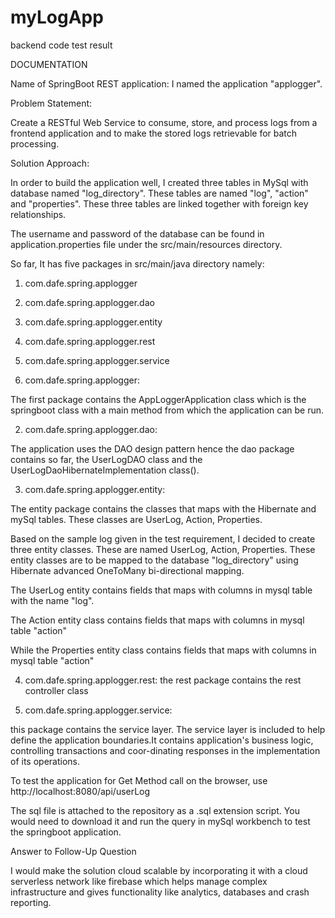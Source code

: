 # myLogApp
backend code test result



DOCUMENTATION

Name of SpringBoot REST application: I named the application "applogger".

Problem Statement:

Create a RESTful Web Service to consume, store, and process logs from a 
frontend application and to make the stored logs retrievable for batch processing.

Solution Approach:

In order to build the application well, I created three tables in MySql
with database named "log_directory". These tables are named "log", "action" and "properties".
These three tables are linked together with foreign key relationships.

The username and password of the database can be found in application.properties file 
under the src/main/resources directory. 

So far, It has five packages in src/main/java directory namely:
1. com.dafe.spring.applogger
2. com.dafe.spring.applogger.dao
3. com.dafe.spring.applogger.entity
4. com.dafe.spring.applogger.rest
5. com.dafe.spring.applogger.service

1. com.dafe.spring.applogger:

The first package contains the AppLoggerApplication class which is the springboot 
class with a main method from which the application can be run.

2. com.dafe.spring.applogger.dao:

The application uses the DAO design pattern hence the dao package contains so far, 
the UserLogDAO class and the UserLogDaoHibernateImplementation class().

3. com.dafe.spring.applogger.entity:

The entity package contains the classes that maps with the Hibernate and mySql tables.
These classes are UserLog, Action, Properties. 

Based on the sample log given in the test requirement, 
I decided to create three entity classes. These are named 
UserLog, Action, Properties. These entity classes are to be mapped 
to the database "log_directory"  using Hibernate advanced OneToMany bi-directional mapping.




The UserLog entity contains fields that maps with columns in mysql table with the name "log".

The Action entity class contains fields that maps with columns in mysql table "action"

While the Properties entity class contains fields that maps with columns in mysql table "action"

4. com.dafe.spring.applogger.rest: 
the rest package contains the rest controller class  

5. com.dafe.spring.applogger.service: 

this package contains the service layer. The service layer is included to 
help define the application boundaries.It contains application's business logic, controlling transactions and coor-dinating 
responses in the implementation of its operations. 


To test the application for Get Method call on the browser, use http://localhost:8080/api/userLog


The sql file is attached to the repository as a .sql extension script. You would need to download it and run 
the query in mySql workbench to test the springboot application.


Answer to Follow-Up Question

I would make the solution cloud scalable by incorporating it with a cloud serverless network like firebase
which helps manage complex infrastructure and gives functionality like analytics, databases and crash reporting.
